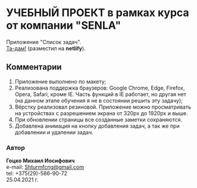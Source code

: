 # УЧЕБНЫЙ ПРОЕКТ в рамках курса от компании "SENLA"  
 Приложение "Список задач".  
 [Та-дам!](https://shturmfcng-to-do-list.netlify.app/) (разместил на **netlify**).  

 ## Комментарии  
 1. Приложение выполнено по макету;  
 2. Реализована поддержка браузеров: Google Chrome, Edge, Firefox, Opera, Safari, кроме IE. Часть функций в IE работает, но другая нет (на данном этапе обучения я не в состоянии решить эту задачу);  
 3. Вёрстку реализовал резиновой. Приложение можно просматривать на устройствах с разрешением экрана от 320px до 1920px и выше.  
 4. При обновлении страницы все созданные заметки сохраняются.  
 5. Добавлена анимация на кнопку добавления задач, а так же при добавлении и удалении задач.
 ### Автор  
 **Гоцко Михаил Иосифович**  
 e-mail: <Shturmfcng@gmail.com>  
 tel: +375(29)-586-90-72  
 25.04.2021 г.
